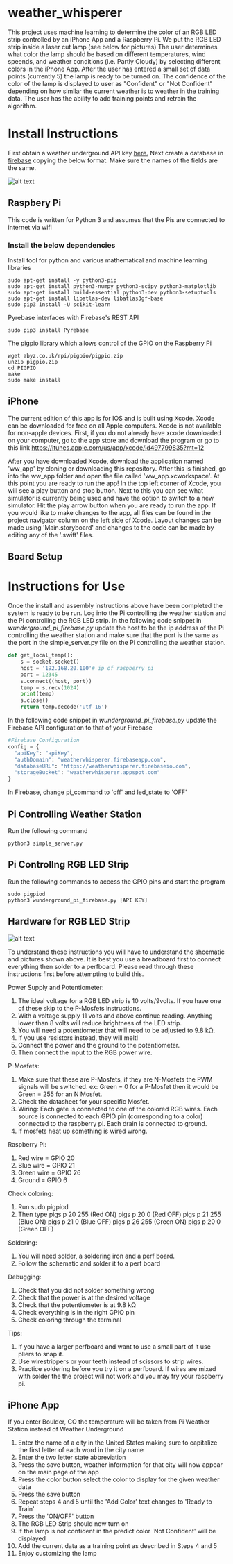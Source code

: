 # weather_whisperer
This project uses machine learning to determine the color of an RGB LED strip controlled by an iPhone App and a Raspberry Pi.
We put the RGB LED strip inside a laser cut lamp (see below for pictures)
The user determines what color the lamp should be based on different temperatures, wind speends, and weather conditions (i.e. Partly Cloudy) by selecting different colors in the iPhone App. After the user has entered a small set of data points (currently 5) the lamp is ready to be turned on. The confidence of the color of the lamp is displayed to user as "Confident" or "Not Confident" depending on how similar the current weather is to weather in the training data. The user has the ability to add training points and retrain the algorithm. 

# Install Instructions 
First obtain a weather underground API key [here.](https://www.wunderground.com/weather/api/)
Next create a database in [firebase](https://firebase.google.com/) copying the below format. 
Make sure the names of the fields are the same.

![alt text][firebase]

[firebase]: https://github.com/CUBoulder-2017-IML4HCI/weather_whisperer/blob/master/firebase.png "Firebase Picture"

## Raspbery Pi
This code is written for Python 3 and assumes that the Pis are connected to internet via wifi

### Install the below dependencies
Install tool for python and various mathematical and machine learning libraries
~~~~ 
sudo apt-get install -y python3-pip 
sudo apt-get install python3-numpy python3-scipy python3-matplotlib
sudo apt-get install build-essential python3-dev python3-setuptools
sudo apt-get install libatlas-dev libatlas3gf-base
sudo pip3 install -U scikit-learn
~~~~
Pyrebase interfaces with Firebase's REST API
~~~~
sudo pip3 install Pyrebase
~~~~
The pigpio library which allows control of the GPIO on the Raspberry Pi
~~~~
wget abyz.co.uk/rpi/pigpio/pigpio.zip
unzip pigpio.zip
cd PIGPIO
make
sudo make install
~~~~

## iPhone
The current edition of this app is for IOS and is built using Xcode. Xcode can be downloaded for free on all Apple computers. Xcode is not available for non-apple devices. 
First, if you do not already have xcode downloaded on your computer, go to the app store and download the program or go to this link https://itunes.apple.com/us/app/xcode/id497799835?mt=12

After you have downloaded Xcode, download the application named 'ww_app' by cloning or downloading this repository. After this is finished, go into the ww_app folder and open the file called 'ww_app.xcworkspace'. At this point you are ready to run the app! In the top left corner of Xcode, you will see a play button and stop button. Next to this you can see what simulator is currently being used and have the option to switch to a new simulator. Hit the play arrow button when you are ready to run the app.
If you would like to make changes to the app, all files can be found in the project navigator column on the left side of Xcode. Layout changes can be made using 'Main.storyboard' and changes to the code can be made by editing any of the '.swift' files.


## Board Setup

# Instructions for Use
Once the install and assembly instructions above have been completed the system is ready to be run. 
Log into the Pi controlling the weather station and the Pi controlling the RGB LED strip. In the following
code snippet in *wunderground_pi_firebase.py* update the host to be the ip address of the Pi controlling
the weather station and make sure that the port is the same as the port in the simple_server.py file on the Pi
controlling the weather station.

```python
def get_local_temp():
	s = socket.socket()        
	host = '192.168.20.100'# ip of raspberry pi 
	port = 12345               
	s.connect((host, port))
	temp = s.recv(1024)
	print(temp)
	s.close()
	return temp.decode('utf-16')
 ```
In the following code snippet in *wunderground_pi_firebase.py* update the Firebase API configuration to that of your Firebase
```python
#Firebase Configuration
config = {
  "apiKey": "apiKey",
  "authDomain": "weatherwhisperer.firebaseapp.com",
  "databaseURL": "https://weatherwhisperer.firebaseio.com",
  "storageBucket": "weatherwhisperer.appspot.com"
}
```
In Firebase, change pi_command to 'off' and led_state to 'OFF'
 ## Pi Controlling Weather Station
 Run the following command 
 ~~~ 
 python3 simple_server.py 
 ~~~
 
 ## Pi Controllng RGB LED Strip
 Run the following commands to access the GPIO pins and start the program
 ~~~
 sudo pigpiod
 python3 wunderground_pi_firebase.py [API KEY]
 ~~~
 
 ## Hardware for RGB LED Strip

 ![alt text](https://github.com/CUBoulder-2017-IML4HCI/weather_whisperer/blob/master/circuit_pi.jpg "Schematic")


To understand these instructions you will have to understand the shcematic and pictures shown above. It is best you use a breadboard first to connect everything then solder to a perfboard. Please read through these instructions first before attempting to build this. 

Power Supply and Potentiometer:
 1. The ideal voltage for a RGB LED strip is 10 volts/9volts. If you have one of these skip to the P-Mosfets instructions.
 2. With a voltage supply 11 volts and above continue reading. Anything lower than 8 volts will reduce brightness of the LED       strip. 
 3. You will need a potentiometer that will need to be adjusted to 9.8 kΩ.
 4. If you use resistors instead, they will melt! 
 5. Connect the power and the ground to the potentiometer. 
 6. Then connect the input to the RGB power wire. 

P-Mosfets: 
 1. Make sure that these are P-Mosfets, if they are N-Mosfets the PWM signals will be switched.
 	ex: Green = 0 for a P-Mosfet then it would be Green = 255 for an N Mosfet.
 2. Check the datasheet for your specific Mosfet.
 3. Wiring:
 	Each gate is connected to one of the colored RGB wires.
	Each source is connected to each GPIO pin (corresponding to a color) connected to the raspberry pi.
	Each drain is connected to ground.
 4. If mosfets heat up something is wired wrong. 

Raspberry Pi:
 1. Red wire = GPIO 20
 2. Blue wire = GPIO 21
 3. Green wire = GPIO 26
 4. Ground = GPIO 6
 
Check coloring:
 1. Run sudo pigpiod
 2. Then type
	pigs p 20 255 (Red ON)
	pigs p 20 0   (Red OFF)
	pigs p 21 255 (Blue ON)
	pigs p 21 0   (Blue OFF)
 	pigs p 26 255 (Green ON)
	pigs p 20 0   (Green OFF)

Soldering:
 1. You will need solder, a soldering iron and a perf board.
 2. Follow the schematic and solder it to a perf board

Debugging:
 1. Check that you did not solder something wrong
 2. Check that the power is at the desired voltage
 3. Check that the potentiometer is at 9.8 kΩ
 4. Check everything is in the right GPIO pin
 5. Check coloring through the terminal
 
Tips:
 1. If you have a larger perfboard and want to use a small part of it use pliers to snap it.
 2. Use wirestrippers or your teeth instead of scissors to strip wires. 
 3. Practice soldering before you try it on a perfboard. If wires are mixed with solder the the project will not work and you       may fry your raspberry pi.

 
 ## iPhone App
 If you enter Boulder, CO the temperature will be taken from Pi Weather Station instead of Weather Underground
 1. Enter the name of a city in the United States making sure to capitalize the first letter of each word in the city name 
 2. Enter the two letter state abbreviation
 3. Press the save button, weather information for that city will now appear on the main page of the app
 4. Press the color button select the color to display for the given weather data
 5. Press the save button
 6. Repeat steps 4 and 5 until the 'Add Color' text changes to 'Ready to Train'
 7. Press the 'ON/OFF' button
 8. The RGB LED Strip should now turn on
 9. If the lamp is not confident in the predict color 'Not Confident' will be displayed
 10. Add the current data as a training point as described in Steps 4 and 5
 11. Enjoy customizing the lamp
 
